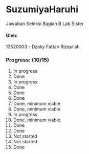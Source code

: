 # SuzumiyaHaruhi
Jawaban Seleksi Bagian B Lab Sister

#### Oleh:
13520003 - Dzaky Fattan Rizqullah


### Progress: **(10/15)**
1. In progress
2. Done
3. In progress
4. Done
5. Done
6. Done
7. Done, minimum viable
8. Done, minimum viable
9. In progress
10. Done, minimum viable
11. Done
12. Done
13. Not started
14. Not started
15. Done
